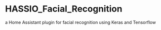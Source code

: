 # HASSIO_Facial_Recognition
a Home Assistant plugin for facial recognition using Keras and Tensorflow
